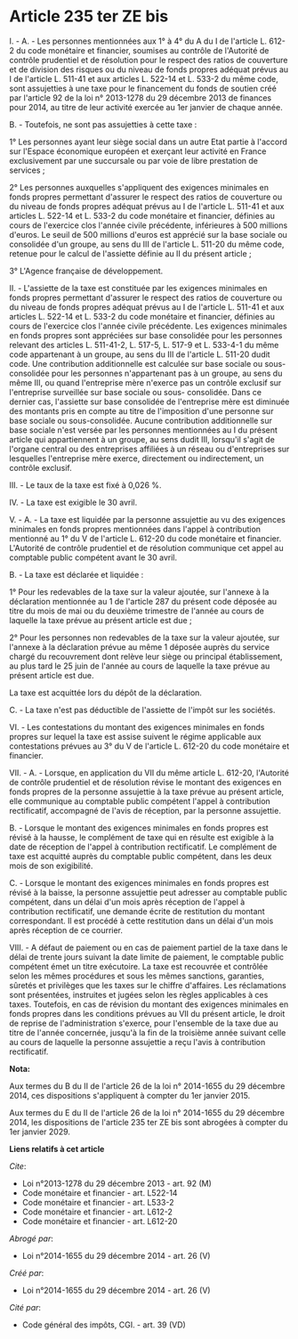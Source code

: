 # Article 235 ter ZE bis

I. - A. - Les personnes mentionnées aux 1° à 4° du A du I de l'article L. 612-2 du code monétaire et financier, soumises au
contrôle de l'Autorité de contrôle prudentiel et de résolution pour le respect des ratios de couverture et de division des
risques ou du niveau de fonds propres adéquat prévus au I de l'article L. 511-41 et aux articles L. 522-14 et L. 533-2 du
même code, sont assujetties à une taxe pour le financement du fonds de soutien créé par l'article 92 de la loi n° 2013-1278
du 29 décembre 2013 de finances pour 2014, au titre de leur activité exercée au 1er janvier de chaque année.

B. - Toutefois, ne sont pas assujetties à cette taxe :

1° Les personnes ayant leur siège social dans un autre Etat partie à l'accord sur l'Espace économique européen et exerçant
leur activité en France exclusivement par une succursale ou par voie de libre prestation de services ;

2° Les personnes auxquelles s'appliquent des exigences minimales en fonds propres permettant d'assurer le respect des ratios
de couverture ou du niveau de fonds propres adéquat prévus au I de l'article L. 511-41 et aux articles L. 522-14 et L. 533-2
du code monétaire et financier, définies au cours de l'exercice clos l'année civile précédente, inférieures à 500 millions
d'euros. Le seuil de 500 millions d'euros est apprécié sur la base sociale ou consolidée d'un groupe, au sens du III de
l'article L. 511-20 du même code, retenue pour le calcul de l'assiette définie au II du présent article ;

3° L'Agence française de développement.

II. - L'assiette de la taxe est constituée par les exigences minimales en fonds propres permettant d'assurer le respect des
ratios de couverture ou du niveau de fonds propres adéquat prévus au I de l'article L. 511-41 et aux articles L. 522-14 et L.
533-2 du code monétaire et financier, définies au cours de l'exercice clos l'année civile précédente. Les exigences minimales
en fonds propres sont appréciées sur base consolidée pour les personnes relevant des articles L. 511-41-2, L. 517-5, L. 517-9
et L. 533-4-1 du même code appartenant à un groupe, au sens du III de l'article L. 511-20 dudit code. Une contribution
additionnelle est calculée sur base sociale ou sous-consolidée pour les personnes n'appartenant pas à un groupe, au sens du
même III, ou quand l'entreprise mère n'exerce pas un contrôle exclusif sur l'entreprise surveillée sur base sociale ou sous-
consolidée. Dans ce dernier cas, l'assiette sur base consolidée de l'entreprise mère est diminuée des montants pris en compte
au titre de l'imposition d'une personne sur base sociale ou sous-consolidée. Aucune contribution additionnelle sur base
sociale n'est versée par les personnes mentionnées au I du présent article qui appartiennent à un groupe, au sens dudit III,
lorsqu'il s'agit de l'organe central ou des entreprises affiliées à un réseau ou d'entreprises sur lesquelles l'entreprise
mère exerce, directement ou indirectement, un contrôle exclusif.

III. - Le taux de la taxe est fixé à 0,026 %.

IV. - La taxe est exigible le 30 avril.

V. - A. - La taxe est liquidée par la personne assujettie au vu des exigences minimales en fonds propres mentionnées dans
l'appel à contribution mentionné au 1° du V de l'article L. 612-20 du code monétaire et financier. L'Autorité de contrôle
prudentiel et de résolution communique cet appel au comptable public compétent avant le 30 avril.

B. - La taxe est déclarée et liquidée :

1° Pour les redevables de la taxe sur la valeur ajoutée, sur l'annexe à la déclaration mentionnée au 1 de l'article 287 du
présent code déposée au titre du mois de mai ou du deuxième trimestre de l'année au cours de laquelle la taxe prévue au
présent article est due ;

2° Pour les personnes non redevables de la taxe sur la valeur ajoutée, sur l'annexe à la déclaration prévue au même 1 déposée
auprès du service chargé du recouvrement dont relève leur siège ou principal établissement, au plus tard le 25 juin de
l'année au cours de laquelle la taxe prévue au présent article est due.

La taxe est acquittée lors du dépôt de la déclaration.

C. - La taxe n'est pas déductible de l'assiette de l'impôt sur les sociétés.

VI. - Les contestations du montant des exigences minimales en fonds propres sur lequel la taxe est assise suivent le régime
applicable aux contestations prévues au 3° du V de l'article L. 612-20 du code monétaire et financier.

VII. - A. - Lorsque, en application du VII du même article L. 612-20, l'Autorité de contrôle prudentiel et de résolution
révise le montant des exigences en fonds propres de la personne assujettie à la taxe prévue au présent article, elle
communique au comptable public compétent l'appel à contribution rectificatif, accompagné de l'avis de réception, par la
personne assujettie.

B. - Lorsque le montant des exigences minimales en fonds propres est révisé à la hausse, le complément de taxe qui en résulte
est exigible à la date de réception de l'appel à contribution rectificatif. Le complément de taxe est acquitté auprès du
comptable public compétent, dans les deux mois de son exigibilité.

C. - Lorsque le montant des exigences minimales en fonds propres est révisé à la baisse, la personne assujettie peut adresser
au comptable public compétent, dans un délai d'un mois après réception de l'appel à contribution rectificatif, une demande
écrite de restitution du montant correspondant. Il est procédé à cette restitution dans un délai d'un mois après réception de
ce courrier.

VIII. - A défaut de paiement ou en cas de paiement partiel de la taxe dans le délai de trente jours suivant la date limite de
paiement, le comptable public compétent émet un titre exécutoire. La taxe est recouvrée et contrôlée selon les mêmes
procédures et sous les mêmes sanctions, garanties, sûretés et privilèges que les taxes sur le chiffre d'affaires. Les
réclamations sont présentées, instruites et jugées selon les règles applicables à ces taxes. Toutefois, en cas de révision du
montant des exigences minimales en fonds propres dans les conditions prévues au VII du présent article, le droit de reprise
de l'administration s'exerce, pour l'ensemble de la taxe due au titre de l'année concernée, jusqu'à la fin de la troisième
année suivant celle au cours de laquelle la personne assujettie a reçu l'avis à contribution rectificatif.

**Nota:**

Aux termes du B du II de l'article 26 de la loi n° 2014-1655 du 29 décembre 2014, ces dispositions s'appliquent à compter du
1er janvier 2015.  

Aux termes du E du II de l'article 26 de la loi n° 2014-1655 du 29 décembre 2014, les dispositions de l'article 235 ter ZE
bis sont abrogées à compter du 1er janvier 2029.

**Liens relatifs à cet article**

_Cite_:

  - Loi n°2013-1278 du 29 décembre 2013 - art. 92 (M)
  - Code monétaire et financier - art. L522-14
  - Code monétaire et financier - art. L533-2
  - Code monétaire et financier - art. L612-2
  - Code monétaire et financier - art. L612-20

_Abrogé par_:

  - Loi n°2014-1655 du 29 décembre 2014 - art. 26 (V)

_Créé par_:

  - Loi n°2014-1655 du 29 décembre 2014 - art. 26 (V)

_Cité par_:

  - Code général des impôts, CGI. - art. 39 (VD)

